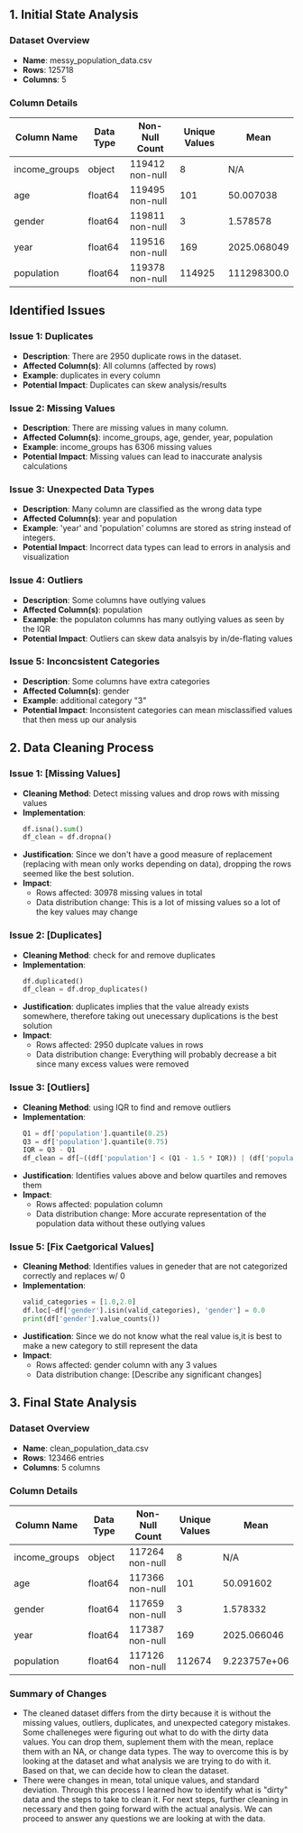 

## 1. Initial State Analysis

### Dataset Overview
- **Name**: messy_population_data.csv
- **Rows**: 125718 
- **Columns**: 5

### Column Details
| Column Name     | Data Type | Non-Null Count  | Unique Values | Mean         |
|------------------|-----------|-----------------|---------------|--------------|
| income_groups     | object    | 119412 non-null | 8             | N/A          |
| age               | float64  | 119495 non-null | 101           | 50.007038    |
| gender            | float64  | 119811 non-null | 3             | 1.578578     |
| year              | float64  | 119516 non-null | 169           | 2025.068049  |
| population        | float64  | 119378 non-null | 114925        | 111298300.0  |


## Identified Issues

### Issue 1: Duplicates
- **Description**: There are 2950 duplicate rows in the dataset.
- **Affected Column(s)**: All columns (affected by rows)
- **Example**: duplicates in every column
- **Potential Impact**: Duplicates can skew analysis/results 

### Issue 2: Missing Values
- **Description**: There are missing values in many column.
- **Affected Column(s)**: income_groups, age, gender, year, population       
- **Example**: income_groups has 6306 missing values 
- **Potential Impact**: Missing values can lead to inaccurate analysis calculations 

### Issue 3: Unexpected Data Types
- **Description**: Many column are classified as the wrong data type
- **Affected Column(s)**: year and population
- **Example**: 'year' and 'population' columns are stored as string instead of integers.
- **Potential Impact**: Incorrect data types can lead to errors in analysis and visualization

### Issue 4: Outliers
- **Description**: Some columns have outlying values
- **Affected Column(s)**: population
- **Example**: the populaton columns has many outlying values as seen by the IQR
- **Potential Impact**: Outliers can skew data analsyis by in/de-flating values

### Issue 5: Inconcsistent Categories
- **Description**: Some columns have extra categories
- **Affected Column(s)**: gender
- **Example**: additional category "3"
- **Potential Impact**: Inconsistent categories can mean misclassified values that then mess up our analysis


## 2. Data Cleaning Process

### Issue 1: [Missing Values]
- **Cleaning Method**: Detect missing values and drop rows with missing values
- **Implementation**:
  ```python
  df.isna().sum()
  df_clean = df.dropna()
  ```
- **Justification**: Since we don't have a good measure of replacement (replacing with mean only works depending on data), dropping the rows seemed like the best solution.
- **Impact**: 
  - Rows affected: 30978 missing values in total
  - Data distribution change: This is a lot of missing values so a lot of the key values may change

### Issue 2: [Duplicates]
- **Cleaning Method**: check for and remove duplicates
- **Implementation**:
  ```python
  df.duplicated()
  df_clean = df.drop_duplicates()
  ```
- **Justification**: duplicates implies that the value already exists somewhere, therefore taking out unecessary duplications is the best solution
- **Impact**: 
  - Rows affected: 2950 duplcate values in rows
  - Data distribution change: Everything will probably decrease a bit since many excess values were removed

### Issue 3: [Outliers]
- **Cleaning Method**: using IQR to find and remove outliers
- **Implementation**:
  ```python
  Q1 = df['population'].quantile(0.25)
  Q3 = df['population'].quantile(0.75)
  IQR = Q3 - Q1
  df_clean = df[~((df['population'] < (Q1 - 1.5 * IQR)) | (df['population'] > (Q3 + 1.5 * IQR)))]
  ```
- **Justification**: Identifies values above and below quartiles and removes them
- **Impact**: 
  - Rows affected: population column
  - Data distribution change: More accurate representation of the population data without these outlying values

### Issue 5: [Fix Caetgorical Values]
- **Cleaning Method**: Identifies values in geneder that are not categorized correctly and replaces w/ 0
- **Implementation**:
  ```python
  valid_categories = [1.0,2.0]
  df.loc[~df['gender'].isin(valid_categories), 'gender'] = 0.0
  print(df['gender'].value_counts())
  ```
- **Justification**: Since we do not know what the real value is,it is best to make a new category to still represent the data
- **Impact**: 
  - Rows affected: gender column with any 3 values
  - Data distribution change: [Describe any significant changes]


## 3. Final State Analysis

### Dataset Overview
- **Name**: clean_population_data.csv 
- **Rows**: 123466 entries
- **Columns**: 5 columns

### Column Details

| Column Name     | Data Type | Non-Null Count  | Unique Values | Mean         |
|------------------|-----------|-----------------|---------------|--------------|
| income_groups     | object    | 117264 non-null | 8             | N/A          |
| age               | float64  | 117366 non-null | 101           | 50.091602    |
| gender            | float64  | 117659 non-null | 3             | 1.578332     |
| year              | float64  | 117387 non-null | 169           | 2025.066046  |
| population        | float64  | 117126 non-null | 112674        | 9.223757e+06  |

### Summary of Changes
- The cleaned dataset differs from the dirty because it is without the missing values, outliers, duplicates, and unexpected category mistakes. Some challeneges were figuring out what to do with the dirty data values. You can drop them, suplement them with the mean, replace them with an NA, or change data types. The way to overcome this is by looking at the dataset and what analysis we are trying to do with it. Based on that, we can decide how to clean the dataset.
- There were changes in mean, total unique values, and standard deviation. Through this process I learned how to identify what is "dirty" data and the steps to take to clean it. For next steps, further cleaning in necessary and then going forward with the actual analysis. We can proceed to answer any questions we are looking at with the data.

